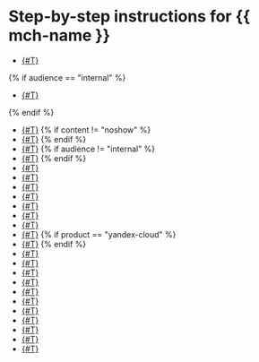 # Step-by-step instructions for {{ mch-name }}

- [{#T}](cluster-list.md)

{% if audience == "internal" %}

- [{#T}](quotas-control.md)

{% endif %}

- [{#T}](cluster-create.md)
   {% if content != "noshow" %}
- [{#T}](data-migration.md)
   {% endif %}
- [{#T}](connect.md)
   {% if audience != "internal" %}
- [{#T}](cluster-stop.md)
   {% endif %}
- [{#T}](web-sql-query.md)
- [{#T}](insert.md)
- [{#T}](update.md)
- [{#T}](s3-access.md)
- [{#T}](dictionaries.md)
- [{#T}](geobase.md)
- [{#T}](ml-models.md)
- [{#T}](format-schemas.md)
   {% if product == "yandex-cloud" %}
- [{#T}](datalens-connect.md)
   {% endif %}
- [{#T}](cluster-version-update.md)
- [{#T}](zk-hosts.md)
- [{#T}](hosts.md)
- [{#T}](databases.md)
- [{#T}](cluster-users.md)
- [{#T}](cluster-backups.md)
- [{#T}](shards.md)
- [{#T}](shard-groups.md)
- [{#T}](cluster-logs.md)
- [{#T}](cluster-delete.md)
- [{#T}](monitoring.md)
